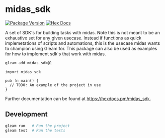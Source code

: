 # midas_sdk

[![Package Version](https://img.shields.io/hexpm/v/midas_sdk)](https://hex.pm/packages/midas_sdk)
[![Hex Docs](https://img.shields.io/badge/hex-docs-ffaff3)](https://hexdocs.pm/midas_sdk/)

A set of SDK's for building tasks with midas.
Note this is not meant to be an exhaustive set for any given usecase.
Instead if functions as quick implemetations of scripts and automations,
this is the usecase midas wants to champion using Gleam for.
This package can also be used as examples for how to implement sdk's that work with midas.

```sh
gleam add midas_sdk@1
```
```gleam
import midas_sdk

pub fn main() {
  // TODO: An example of the project in use
}
```

Further documentation can be found at <https://hexdocs.pm/midas_sdk>.

## Development

```sh
gleam run   # Run the project
gleam test  # Run the tests
```
